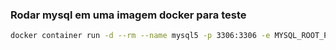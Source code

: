 ### Rodar mysql em uma imagem docker para teste

```sh
docker container run -d --rm --name mysql5 -p 3306:3306 -e MYSQL_ROOT_PASSWORD=123456 -e MYSQL_DATABASE=teste_scripts_lab -e MYSQL_USER=teste -e MYSQL_PASSWORD=123456 mysql:5.7
```